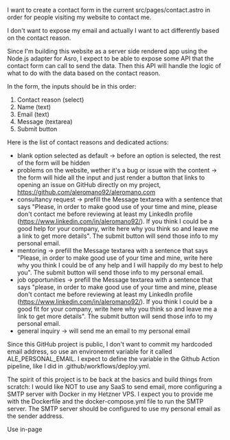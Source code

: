 I want to create a contact form in the current src/pages/contact.astro in order for people visiting my website to contact me.

I don't want to expose my email and actually I want to act differently based on the contact reason.

Since I'm building this website as a server side rendered app using the Node.js adapter for Asro, I expect to be able to expose some API that the contact form can call to send the data. Then this API will handle the logic of what to do with the data based on the contact reason.

In the form, the inputs should be in this order:
1. Contact reason (select)
2. Name (text)
3. Email (text)
4. Message (textarea)
5. Submit button

Here is the list of contact reasons and dedicated actions:

- blank option selected as default -> before an option is selected, the rest of the form will be hidden
- problems on the website, wether it's a bug or issue with the content -> the form will hide all the input and just render a button that links to opening an issue on GitHub directly on my project, https://github.com/aleromano92/aleromano.com
- consultancy request -> prefill the Message textarea with a sentence that says "Please, in order to make good use of your time and mine, please don't contact me before reviewing at least my LinkedIn profile (https://www.linkedin.com/in/aleromano92/). If you think I could be a good help for your company, write here why you think so and leave me a link to get more details". The submit button will send those info to my personal email.
- mentoring -> prefill the Message textarea with a sentence that says "Please, in order to make good use of your time and mine, write here why you think I could be of any help and I will happily do my best to help you". The submit button will send those info to my personal email.
- job opportunities -> prefill the Message textarea with a sentence that says "please, in order to make good use of your time and mine, please don't contact me before reviewing at least my LinkedIn profile (https://www.linkedin.com/in/aleromano92/). If you think I could be a good fit for your company, write here why you think so and leave me a link to get more details". The submit button will send those info to my personal email.
- general inquiry -> will send me an email to my personal email

Since this GitHub project is public, I don't want to commit my hardcoded email address, so use an environemnt variable for it called ALE_PERSONAL_EMAIL.
I expect to define the variable in the Github Action pipeline, like I did in .github/workflows/deploy.yml.

The spirit of this project is to be back at the basics and build things from scratch: I would like NOT to use any SaaS to send email, more configuring a SMTP server with Docker in my Hetzner VPS. I expect you to provide me with the Dockerfile and the docker-compose.yml file to run the SMTP server. The SMTP server should be configured to use my personal email as the sender address.

Use in-page <style> just put it after the HTML content like the other files you could use for reference. Remember to use the CSS variables i've defined in the styles/theme.css file.
Make the layout responsive and be sure to use proper colors as I support light/dark theme.
For all the buttons, use the same styles as the 404.astro page. Export button styles to a separate file and import it in the contact.astro page and the 404 page if you think it's relevant.

Let's do this step by step and ask for my validation before proceeding to the next step.

Ask me any clarification question before implementing.

--

Step 1 - extracting button and creating the form
No additional prompt, I just did a little manual intervention

-- 

Step 2 - expose an API to hanlde contact requests
I have feedback I want you to address in contact.ts API:
  - you defined missingLinks as a let, but it is an array on which you push so you can use const there
  - define an enum or reuse an existing one coming from Astro for the "magic numbers" about HTTP status. Like 400, 500
  - there is a lot of repetition on returning the response, setting the status and the body, plus HTTP header for Content-Type. Please refactor and centralize in a function.
  - define a type that properly represent the Response including the success boolean field and the string message field
  - tweak the check for "bug" reason to basically check that the reason is one of the allowed ones, instead of checking for the not allowed ones
  - use apital letters and _ for personalEmail since it is a constant

ask me any clarification question before implementing.

--

Step 3 - wiring the form to the API
Before we proceed, i have feedback to share:
  - the input fields label/id are not aligned among the contact.astro and the expected input for the contact.ts API
  - are you sure the form is accessible, navigable by keyboard and submittable by pressing enter?
  - contactReasons and prefillMessages in contact.ts are constant, use capital letters and _
  - VALID_EMAIL_REASONS should be renamed to VALID_CONTACT_REASONS in contact.ts
  - resetting the form in contact.astro is duplicated, extract it to a single function and re-use it

--

Step 4 - Sendinf the email for real
Before we proceed, I have feedback to share:
  - I want just one call to nodemailer.createTransport(). Please, extract in a function the SMTP config resolver so we can encapsulate the check of wether we are in dev or prod environment
  - the resolver should return the information about wether we are using a real SMTP server or Ethereal. use this value to refactor the if (!smtpHost) { // If using Ethereal

  --

Step 5 - Configuring SMTP server with Docker
While my end goal in the future is to setup and own a full fledged SMTP server, I want to get things done today. So we should proceed with an SMTP relayer congfigured in docker and use Google SMTP server to send the emails.
I'm not interested at the moment at receiving email to something like contact@aleromano.com nor setup mailboxes.

Since in dev setup we are using Ethereal through nodemailer, I expect you to touch only the docker-compose.prod.yml file.
You have already defined constants for the SMTP configuration in contact.ts, so you can reuse those values in the docker-compose.prod.yml file. If you need somerhing specific for Google, define additional constants. Guide me on how to get credentials from my Google account, like App Passwords.

Note there isn't any custom network configured in docker within the app container and the nginx container. I suppose the default bridge network is used.

Ask me any clarification question before implementing.
